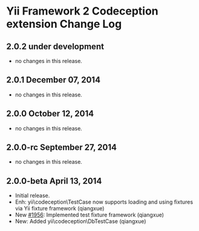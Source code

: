 Yii Framework 2 Codeception extension Change Log
================================================

2.0.2 under development
-----------------------

- no changes in this release.


2.0.1 December 07, 2014
-----------------------

- no changes in this release.


2.0.0 October 12, 2014
----------------------

- no changes in this release.


2.0.0-rc September 27, 2014
---------------------------

- no changes in this release.


2.0.0-beta April 13, 2014
-------------------------

- Initial release.
- Enh: yii\codeception\TestCase now supports loading and using fixtures via Yii fixture framework (qiangxue)
- New [#1956](https://github.com/yiisoft/yii2/issues/1956): Implemented test fixture framework (qiangxue)
- New: Added yii\codeception\DbTestCase (qiangxue)
